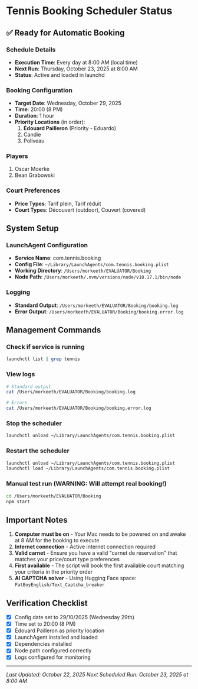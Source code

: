 # Tennis Booking Scheduler Status

## ✅ Ready for Automatic Booking

### Schedule Details
- **Execution Time**: Every day at 8:00 AM (local time)
- **Next Run**: Thursday, October 23, 2025 at 8:00 AM
- **Status**: Active and loaded in launchd

### Booking Configuration
- **Target Date**: Wednesday, October 29, 2025
- **Time**: 20:00 (8 PM)
- **Duration**: 1 hour
- **Priority Locations** (in order):
  1. **Édouard Pailleron** (Priority - Eduardo)
  2. Candie
  3. Poliveau

### Players
1. Oscar Moerke
2. Bean Grabowski

### Court Preferences
- **Price Types**: Tarif plein, Tarif réduit
- **Court Types**: Découvert (outdoor), Couvert (covered)

## System Setup

### LaunchAgent Configuration
- **Service Name**: com.tennis.booking
- **Config File**: `~/Library/LaunchAgents/com.tennis.booking.plist`
- **Working Directory**: `/Users/morkeeth/EVALUATOR/Booking`
- **Node Path**: `/Users/morkeeth/.nvm/versions/node/v18.17.1/bin/node`

### Logging
- **Standard Output**: `/Users/morkeeth/EVALUATOR/Booking/booking.log`
- **Error Output**: `/Users/morkeeth/EVALUATOR/Booking/booking.error.log`

## Management Commands

### Check if service is running
```bash
launchctl list | grep tennis
```

### View logs
```bash
# Standard output
cat /Users/morkeeth/EVALUATOR/Booking/booking.log

# Errors
cat /Users/morkeeth/EVALUATOR/Booking/booking.error.log
```

### Stop the scheduler
```bash
launchctl unload ~/Library/LaunchAgents/com.tennis.booking.plist
```

### Restart the scheduler
```bash
launchctl unload ~/Library/LaunchAgents/com.tennis.booking.plist
launchctl load ~/Library/LaunchAgents/com.tennis.booking.plist
```

### Manual test run (WARNING: Will attempt real booking!)
```bash
cd /Users/morkeeth/EVALUATOR/Booking
npm start
```

## Important Notes

1. **Computer must be on** - Your Mac needs to be powered on and awake at 8 AM for the booking to execute
2. **Internet connection** - Active internet connection required
3. **Valid carnet** - Ensure you have a valid "carnet de réservation" that matches your price/court type preferences
4. **First available** - The script will book the first available court matching your criteria in the priority order
5. **AI CAPTCHA solver** - Using Hugging Face space: `FatBoyEnglish/Text_Captcha_breaker`

## Verification Checklist

- [x] Config date set to 29/10/2025 (Wednesday 29th)
- [x] Time set to 20:00 (8 PM)
- [x] Édouard Pailleron as priority location
- [x] LaunchAgent installed and loaded
- [x] Dependencies installed
- [x] Node path configured correctly
- [x] Logs configured for monitoring

---
*Last Updated: October 22, 2025*
*Next Scheduled Run: October 23, 2025 at 8:00 AM*

